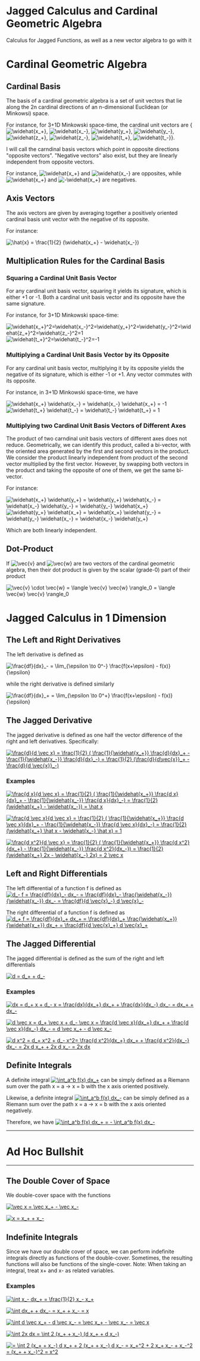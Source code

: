 # Jagged Calculus and Cardinal Geometric Algebra
Calculus for Jagged Functions, as well as a new vector algebra to go with it

# Cardinal Geometric Algebra

## Cardinal Basis
The basis of a cardinal geometric algebra is a set of unit vectors that lie along the 2n cardinal directions of an n-dimensional Euclidean (or Minkowsi) space.

For instance, for 3+1D Minkowski space-time, the cardinal unit vectors are {<img src="https://latex.codecogs.com/gif.latex?\widehat{x_&plus;}" title="\widehat{x_+}" />, <img src="https://latex.codecogs.com/gif.latex?\widehat{x_-}" title="\widehat{x_-}" />, <img src="https://latex.codecogs.com/gif.latex?\widehat{y_&plus;}" title="\widehat{y_+}" />, <img src="https://latex.codecogs.com/gif.latex?\widehat{y_-}" title="\widehat{y_-}" />, <img src="https://latex.codecogs.com/gif.latex?\widehat{z_&plus;}" title="\widehat{z_+}" />, <img src="https://latex.codecogs.com/gif.latex?\widehat{z_-}" title="\widehat{z_-}" />, <img src="https://latex.codecogs.com/gif.latex?\widehat{t_&plus;}" title="\widehat{t_+}" />, <img src="https://latex.codecogs.com/gif.latex?\widehat{t_-}" title="\widehat{t_-}" />}.

I will call the carndinal basis vectors which point in opposite directions "opposite vectors".  "Negative vectors" also exist, but they are linearly independent from opposite vectors.

For instance, <img src="https://latex.codecogs.com/gif.latex?\widehat{x_&plus;}" title="\widehat{x_+}" /> and <img src="https://latex.codecogs.com/gif.latex?\widehat{x_-}" title="\widehat{x_-}" /> are opposites, while <img src="https://latex.codecogs.com/gif.latex?\widehat{x_&plus;}" title="\widehat{x_+}" /> and <img src="https://latex.codecogs.com/gif.latex?-\widehat{x_&plus;}" title="-\widehat{x_+}" /> are negatives.

## Axis Vectors

The axis vectors are given by averaging together a positively oriented cardinal basis unit vector with the negative of its opposite.

For instance:

<img src="https://latex.codecogs.com/gif.latex?\hat{x}&space;=&space;\frac{1}{2}&space;(\widehat{x_&plus;}&space;-&space;\widehat{x_-})" title="\hat{x} = \frac{1}{2} (\widehat{x_+} - \widehat{x_-})" />


## Multiplication Rules for the Cardinal Basis

### Squaring a Cardinal Unit Basis Vector

For any cardinal unit basis vector, squaring it yields its signature, which is either +1 or -1.  Both a cardinal unit basis vector and its opposite have the same signature.

For instance, for 3+1D Minkowski space-time:

<img src="https://latex.codecogs.com/gif.latex?\widehat{x_&plus;}^2=\widehat{x_-}^2=\widehat{y_&plus;}^2=\widehat{y_-}^2=\widehat{z_&plus;}^2=\widehat{z_-}^2=1" title="\widehat{x_+}^2=\widehat{x_-}^2=\widehat{y_+}^2=\widehat{y_-}^2=\widehat{z_+}^2=\widehat{z_-}^2=1" />

<img src="https://latex.codecogs.com/gif.latex?\widehat{t_&plus;}^2=\widehat{t_-}^2=-1" title="\widehat{t_+}^2=\widehat{t_-}^2=-1" />

### Multiplying a Cardinal Unit Basis Vector by its Opposite

For any cardinal unit basis vector, multiplying it by its opposite yields the negative of its signature, which is either -1 or +1.  Any vector commutes with its opposite.

For instance, in 3+1D Minkowski space-time, we have

<img src="https://latex.codecogs.com/gif.latex?\widehat{x_&plus;}&space;\widehat{x_-}&space;=&space;\widehat{x_-}&space;\widehat{x_&plus;}&space;=&space;-1" title="\widehat{x_+} \widehat{x_-} = \widehat{x_-} \widehat{x_+} = -1" />

<img src="https://latex.codecogs.com/gif.latex?\widehat{t_&plus;}&space;\widehat{t_-}&space;=&space;\widehat{t_-}&space;\widehat{t_&plus;}&space;=&space;1" title="\widehat{t_+} \widehat{t_-} = \widehat{t_-} \widehat{t_+} = 1" />

### Multiplying two Cardinal Unit Basis Vectors of Different Axes

The product of two carndinal unit basis vectors of different axes does not reduce.  Geometrically, we can identify this product, called a bi-vector, with the oriented area generated by the first and second vectors in the product.  We consider the product linearly independent from product of the second vector multiplied by the first vector.  However, by swapping both vectors in the product and taking the opposite of one of them, we get the same bi-vector.

For instance:

<img src="https://latex.codecogs.com/gif.latex?\widehat{x_&plus;}&space;\widehat{y_&plus;}&space;=&space;\widehat{y_&plus;}&space;\widehat{x_-}&space;=&space;\widehat{x_-}&space;\widehat{y_-}&space;=&space;\widehat{y_-}&space;\widehat{x_&plus;}" title="\widehat{x_+} \widehat{y_+} = \widehat{y_+} \widehat{x_-} = \widehat{x_-} \widehat{y_-} = \widehat{y_-} \widehat{x_+}" />

<img src="https://latex.codecogs.com/gif.latex?\widehat{y_&plus;}&space;\widehat{x_&plus;}&space;=&space;\widehat{x_&plus;}&space;\widehat{y_-}&space;=&space;\widehat{y_-}&space;\widehat{x_-}&space;=&space;\widehat{x_-}&space;\widehat{y_&plus;}" title="\widehat{y_+} \widehat{x_+} = \widehat{x_+} \widehat{y_-} = \widehat{y_-} \widehat{x_-} = \widehat{x_-} \widehat{y_+}" />

Which are both linearly independent.


## Dot-Product

If <img src="https://latex.codecogs.com/gif.latex?\vec{v}" title="\vec{v}" /> and <img src="https://latex.codecogs.com/gif.latex?\vec{w}" title="\vec{w}" /> are two vectors of the cardinal geometric algebra, then their dot product is given by the scalar (grade-0) part of their product

<img src="https://latex.codecogs.com/gif.latex?\vec{v}&space;\cdot&space;\vec{w}&space;=&space;\langle&space;\vec{v}&space;\vec{w}&space;\rangle_0&space;=&space;\langle&space;\vec{w}&space;\vec{v}&space;\rangle_0" title="\vec{v} \cdot \vec{w} = \langle \vec{v} \vec{w} \rangle_0 = \langle \vec{w} \vec{v} \rangle_0" />


# Jagged Calculus in 1 Dimension

## The Left and Right Derivatives

The left derivative is defined as

<img src="https://latex.codecogs.com/gif.latex?\frac{df}{dx}_-&space;=&space;\lim_{\epsilon&space;\to&space;0^-}&space;\frac{f(x&plus;\epsilon)&space;-&space;f(x)}{\epsilon}" title="\frac{df}{dx}_- = \lim_{\epsilon \to 0^-} \frac{f(x+\epsilon) - f(x)}{\epsilon}" />

while the right derivative is defined similarly

<img src="https://latex.codecogs.com/gif.latex?\frac{df}{dx}_&plus;&space;=&space;\lim_{\epsilon&space;\to&space;0^&plus;}&space;\frac{f(x&plus;\epsilon)&space;-&space;f(x)}{\epsilon}" title="\frac{df}{dx}_+ = \lim_{\epsilon \to 0^+} \frac{f(x+\epsilon) - f(x)}{\epsilon}" />

## The Jagged Derivative

The jagged derivative is defined as one half the vector difference of the right and left derivatives.  Specifically:

<a href="https://www.codecogs.com/eqnedit.php?latex=\frac{d}{d&space;\vec&space;x}&space;=&space;\frac{1}{2}&space;(&space;\frac{1}{\widehat{x_&plus;}}&space;\frac{d}{dx}_&plus;&space;-&space;\frac{1}{\widehat{x_-}}&space;\frac{d}{dx}_-)&space;=&space;\frac{1}{2}&space;(\frac{d}{d\vec{x}}_&plus;&space;-&space;\frac{d}{d&space;\vec{x}}_-)" target="_blank"><img src="https://latex.codecogs.com/gif.latex?\frac{d}{d&space;\vec&space;x}&space;=&space;\frac{1}{2}&space;(&space;\frac{1}{\widehat{x_&plus;}}&space;\frac{d}{dx}_&plus;&space;-&space;\frac{1}{\widehat{x_-}}&space;\frac{d}{dx}_-)&space;=&space;\frac{1}{2}&space;(\frac{d}{d\vec{x}}_&plus;&space;-&space;\frac{d}{d&space;\vec{x}}_-)" title="\frac{d}{d \vec x} = \frac{1}{2} ( \frac{1}{\widehat{x_+}} \frac{d}{dx}_+ - \frac{1}{\widehat{x_-}} \frac{d}{dx}_-) = \frac{1}{2} (\frac{d}{d\vec{x}}_+ - \frac{d}{d \vec{x}}_-)" /></a>

### Examples

<a href="https://www.codecogs.com/eqnedit.php?latex=\frac{d&space;x}{d&space;\vec&space;x}&space;=&space;\frac{1}{2}&space;(&space;\frac{1}{\widehat{x_&plus;}}&space;\frac{d&space;x}{dx}_&plus;&space;-&space;\frac{1}{\widehat{x_-}}&space;\frac{d&space;x}{dx}_-)&space;=&space;\frac{1}{2}&space;(\widehat{x_&plus;}&space;-&space;\widehat{x_-})&space;=&space;\hat&space;x" target="_blank"><img src="https://latex.codecogs.com/gif.latex?\frac{d&space;x}{d&space;\vec&space;x}&space;=&space;\frac{1}{2}&space;(&space;\frac{1}{\widehat{x_&plus;}}&space;\frac{d&space;x}{dx}_&plus;&space;-&space;\frac{1}{\widehat{x_-}}&space;\frac{d&space;x}{dx}_-)&space;=&space;\frac{1}{2}&space;(\widehat{x_&plus;}&space;-&space;\widehat{x_-})&space;=&space;\hat&space;x" title="\frac{d x}{d \vec x} = \frac{1}{2} ( \frac{1}{\widehat{x_+}} \frac{d x}{dx}_+ - \frac{1}{\widehat{x_-}} \frac{d x}{dx}_-) = \frac{1}{2} (\widehat{x_+} - \widehat{x_-}) = \hat x" /></a>

<a href="https://www.codecogs.com/eqnedit.php?latex=\frac{d&space;\vec&space;x}{d&space;\vec&space;x}&space;=&space;\frac{1}{2}&space;(&space;\frac{1}{\widehat{x_&plus;}}&space;\frac{d&space;\vec&space;x}{dx}_&plus;&space;-&space;\frac{1}{\widehat{x_-}}&space;\frac{d&space;\vec&space;x}{dx}_-)&space;=&space;\frac{1}{2}&space;(\widehat{x_&plus;}&space;\hat&space;x&space;-&space;\widehat{x_-}&space;\hat&space;x)&space;=&space;1" target="_blank"><img src="https://latex.codecogs.com/gif.latex?\frac{d&space;\vec&space;x}{d&space;\vec&space;x}&space;=&space;\frac{1}{2}&space;(&space;\frac{1}{\widehat{x_&plus;}}&space;\frac{d&space;\vec&space;x}{dx}_&plus;&space;-&space;\frac{1}{\widehat{x_-}}&space;\frac{d&space;\vec&space;x}{dx}_-)&space;=&space;\frac{1}{2}&space;(\widehat{x_&plus;}&space;\hat&space;x&space;-&space;\widehat{x_-}&space;\hat&space;x)&space;=&space;1" title="\frac{d \vec x}{d \vec x} = \frac{1}{2} ( \frac{1}{\widehat{x_+}} \frac{d \vec x}{dx}_+ - \frac{1}{\widehat{x_-}} \frac{d \vec x}{dx}_-) = \frac{1}{2} (\widehat{x_+} \hat x - \widehat{x_-} \hat x) = 1" /></a>

<a href="https://www.codecogs.com/eqnedit.php?latex=\frac{d&space;x^2}{d&space;\vec&space;x}&space;=&space;\frac{1}{2}&space;(&space;\frac{1}{\widehat{x_&plus;}}&space;\frac{d&space;x^2}{dx_&plus;}&space;-&space;\frac{1}{\widehat{x_-}}&space;\frac{d&space;x^2}{dx_-})&space;=&space;\frac{1}{2}&space;(\widehat{x_&plus;}&space;2x&space;-&space;\widehat{x_-}&space;2x)&space;=&space;2&space;\vec&space;x" target="_blank"><img src="https://latex.codecogs.com/gif.latex?\frac{d&space;x^2}{d&space;\vec&space;x}&space;=&space;\frac{1}{2}&space;(&space;\frac{1}{\widehat{x_&plus;}}&space;\frac{d&space;x^2}{dx_&plus;}&space;-&space;\frac{1}{\widehat{x_-}}&space;\frac{d&space;x^2}{dx_-})&space;=&space;\frac{1}{2}&space;(\widehat{x_&plus;}&space;2x&space;-&space;\widehat{x_-}&space;2x)&space;=&space;2&space;\vec&space;x" title="\frac{d x^2}{d \vec x} = \frac{1}{2} ( \frac{1}{\widehat{x_+}} \frac{d x^2}{dx_+} - \frac{1}{\widehat{x_-}} \frac{d x^2}{dx_-}) = \frac{1}{2} (\widehat{x_+} 2x - \widehat{x_-} 2x) = 2 \vec x" /></a>

## Left and Right Differentials

The left differential of a function f is defined as <a href="https://www.codecogs.com/eqnedit.php?latex=d_-&space;f&space;=&space;\frac{df}{dx}_-&space;dx_-&space;=&space;\frac{df}{dx}_-&space;\frac{\widehat{x_-}}{\widehat{x_-}}&space;dx_-&space;=&space;\frac{df}{d&space;\vec{x}_-}&space;d&space;\vec{x}_-" target="_blank"><img src="https://latex.codecogs.com/gif.latex?d_-&space;f&space;=&space;\frac{df}{dx}_-&space;dx_-&space;=&space;\frac{df}{dx}_-&space;\frac{\widehat{x_-}}{\widehat{x_-}}&space;dx_-&space;=&space;\frac{df}{d&space;\vec{x}_-}&space;d&space;\vec{x}_-" title="d_- f = \frac{df}{dx}_- dx_- = \frac{df}{dx}_- \frac{\widehat{x_-}}{\widehat{x_-}} dx_- = \frac{df}{d \vec{x}_-} d \vec{x}_-" /></a>

The right differential of a function f is defined as <a href="https://www.codecogs.com/eqnedit.php?latex=d_&plus;&space;f&space;=&space;\frac{df}{dx}_&plus;&space;dx_&plus;&space;=&space;\frac{df}{dx}_&plus;&space;\frac{\widehat{x_&plus;}}{\widehat{x_&plus;}}&space;dx_&plus;&space;=&space;\frac{df}{d&space;\vec{x}_&plus;}&space;d&space;\vec{x}_&plus;" target="_blank"><img src="https://latex.codecogs.com/gif.latex?d_&plus;&space;f&space;=&space;\frac{df}{dx}_&plus;&space;dx_&plus;&space;=&space;\frac{df}{dx}_&plus;&space;\frac{\widehat{x_&plus;}}{\widehat{x_&plus;}}&space;dx_&plus;&space;=&space;\frac{df}{d&space;\vec{x}_&plus;}&space;d&space;\vec{x}_&plus;" title="d_+ f = \frac{df}{dx}_+ dx_+ = \frac{df}{dx}_+ \frac{\widehat{x_+}}{\widehat{x_+}} dx_+ = \frac{df}{d \vec{x}_+} d \vec{x}_+" /></a>

## The Jagged Differential

The jagged differential is defined as the sum of the right and left differentials

<a href="https://www.codecogs.com/eqnedit.php?latex=d&space;=&space;d_&plus;&space;&plus;&space;d_-" target="_blank"><img src="https://latex.codecogs.com/gif.latex?d&space;=&space;d_&plus;&space;&plus;&space;d_-" title="d = d_+ + d_-" /></a>

### Examples

<a href="https://www.codecogs.com/eqnedit.php?latex=dx&space;=&space;d_&plus;&space;x&space;&plus;&space;d_-&space;x&space;=&space;\frac{dx}{dx_&plus;}&space;dx_&plus;&space;&plus;&space;\frac{dx}{dx_-}&space;dx_-&space;=&space;dx_&plus;&space;&plus;&space;dx_-" target="_blank"><img src="https://latex.codecogs.com/gif.latex?dx&space;=&space;d_&plus;&space;x&space;&plus;&space;d_-&space;x&space;=&space;\frac{dx}{dx_&plus;}&space;dx_&plus;&space;&plus;&space;\frac{dx}{dx_-}&space;dx_-&space;=&space;dx_&plus;&space;&plus;&space;dx_-" title="dx = d_+ x + d_- x = \frac{dx}{dx_+} dx_+ + \frac{dx}{dx_-} dx_- = dx_+ + dx_-" /></a>

<a href="https://www.codecogs.com/eqnedit.php?latex=d&space;\vec&space;x&space;=&space;d_&plus;&space;\vec&space;x&space;&plus;&space;d_-&space;\vec&space;x&space;=&space;\frac{d&space;\vec&space;x}{dx_&plus;}&space;dx_&plus;&space;&plus;&space;\frac{d&space;\vec&space;x}{dx_-}&space;dx_-&space;=&space;d&space;\vec&space;x_&plus;&space;-&space;d&space;\vec&space;x_-" target="_blank"><img src="https://latex.codecogs.com/gif.latex?d&space;\vec&space;x&space;=&space;d_&plus;&space;\vec&space;x&space;&plus;&space;d_-&space;\vec&space;x&space;=&space;\frac{d&space;\vec&space;x}{dx_&plus;}&space;dx_&plus;&space;&plus;&space;\frac{d&space;\vec&space;x}{dx_-}&space;dx_-&space;=&space;d&space;\vec&space;x_&plus;&space;-&space;d&space;\vec&space;x_-" title="d \vec x = d_+ \vec x + d_- \vec x = \frac{d \vec x}{dx_+} dx_+ + \frac{d \vec x}{dx_-} dx_- = d \vec x_+ - d \vec x_-" /></a>

<a href="https://www.codecogs.com/eqnedit.php?latex=d&space;x^2&space;=&space;d_&plus;&space;x^2&space;&plus;&space;d_-&space;x^2=&space;\frac{d&space;x^2}{dx_&plus;}&space;dx_&plus;&space;&plus;&space;\frac{d&space;x^2}{dx_-}&space;dx_-&space;=&space;2x&space;d&space;x_&plus;&space;&plus;&space;2x&space;d&space;x_-&space;=&space;2x&space;dx" target="_blank"><img src="https://latex.codecogs.com/gif.latex?d&space;x^2&space;=&space;d_&plus;&space;x^2&space;&plus;&space;d_-&space;x^2=&space;\frac{d&space;x^2}{dx_&plus;}&space;dx_&plus;&space;&plus;&space;\frac{d&space;x^2}{dx_-}&space;dx_-&space;=&space;2x&space;d&space;x_&plus;&space;&plus;&space;2x&space;d&space;x_-&space;=&space;2x&space;dx" title="d x^2 = d_+ x^2 + d_- x^2= \frac{d x^2}{dx_+} dx_+ + \frac{d x^2}{dx_-} dx_- = 2x d x_+ + 2x d x_- = 2x dx" /></a>

## Definite Integrals

A definite integral <a href="https://www.codecogs.com/eqnedit.php?latex=\int_a^b&space;f(x)&space;dx_&plus;" target="_blank"><img src="https://latex.codecogs.com/gif.latex?\int_a^b&space;f(x)&space;dx_&plus;" title="\int_a^b f(x) dx_+" /></a> can be simply defined as a Riemann sum over the path x = a -> x = b with the x axis oriented positively.

Likewise, a definite integral <a href="https://www.codecogs.com/eqnedit.php?latex=\int_a^b&space;f(x)&space;dx_-" target="_blank"><img src="https://latex.codecogs.com/gif.latex?\int_a^b&space;f(x)&space;dx_-" title="\int_a^b f(x) dx_-" /></a> can be simply defined as a Riemann sum over the path x = a -> x = b with the x axis oriented negatively.

Therefore, we have <a href="https://www.codecogs.com/eqnedit.php?latex=\int_a^b&space;f(x)&space;dx_&plus;&space;=&space;-&space;\int_a^b&space;f(x)&space;dx_-" target="_blank"><img src="https://latex.codecogs.com/gif.latex?\int_a^b&space;f(x)&space;dx_&plus;&space;=&space;-&space;\int_a^b&space;f(x)&space;dx_-" title="\int_a^b f(x) dx_+ = - \int_a^b f(x) dx_-" /></a>

---

# Ad Hoc Bullshit

---

## The Double Cover of Space

We double-cover space with the functions

<a href="https://www.codecogs.com/eqnedit.php?latex=\vec&space;x&space;=&space;\vec&space;x_&plus;&space;-&space;\vec&space;x_-" target="_blank"><img src="https://latex.codecogs.com/gif.latex?\vec&space;x&space;=&space;\vec&space;x_&plus;&space;-&space;\vec&space;x_-" title="\vec x = \vec x_+ - \vec x_-" /></a>

<a href="https://www.codecogs.com/eqnedit.php?latex=x&space;=&space;x_&plus;&space;&plus;&space;x_-" target="_blank"><img src="https://latex.codecogs.com/gif.latex?x&space;=&space;x_&plus;&space;&plus;&space;x_-" title="x = x_+ + x_-" /></a>

## Indefinite Integrals

Since we have our double cover of space, we can perform indefinite integrals directly as functions of the double-cover.  Sometimes, the resulting functions will also be functions of the single-cover.  Note:  When taking an integral, treat x+ and x- as related variables.

### Examples

<a href="https://www.codecogs.com/eqnedit.php?latex=\int&space;x_-&space;dx_&plus;&space;=&space;\frac{1}{2}&space;x_-&space;x_&plus;" target="_blank"><img src="https://latex.codecogs.com/gif.latex?\int&space;x_-&space;dx_&plus;&space;=&space;\frac{1}{2}&space;x_-&space;x_&plus;" title="\int x_- dx_+ = \frac{1}{2} x_- x_+" /></a>

<a href="https://www.codecogs.com/eqnedit.php?latex=\int&space;dx_&plus;&space;&plus;&space;dx_-&space;=&space;x_&plus;&space;&plus;&space;x_-&space;=&space;x" target="_blank"><img src="https://latex.codecogs.com/gif.latex?\int&space;dx_&plus;&space;&plus;&space;dx_-&space;=&space;x_&plus;&space;&plus;&space;x_-&space;=&space;x" title="\int dx_+ + dx_- = x_+ + x_- = x" /></a>

<a href="https://www.codecogs.com/eqnedit.php?latex=\int&space;d&space;\vec&space;x_&plus;&space;-&space;d&space;\vec&space;x_-&space;=&space;\vec&space;x_&plus;&space;-&space;\vec&space;x_-&space;=&space;\vec&space;x" target="_blank"><img src="https://latex.codecogs.com/gif.latex?\int&space;d&space;\vec&space;x_&plus;&space;-&space;d&space;\vec&space;x_-&space;=&space;\vec&space;x_&plus;&space;-&space;\vec&space;x_-&space;=&space;\vec&space;x" title="\int d \vec x_+ - d \vec x_- = \vec x_+ - \vec x_- = \vec x" /></a>

<a href="https://www.codecogs.com/eqnedit.php?latex=\int&space;2x&space;dx&space;=&space;\int&space;2&space;(x_&plus;&space;&plus;&space;x_-)&space;(d&space;x_&plus;&space;&plus;&space;d&space;x_-)" target="_blank"><img src="https://latex.codecogs.com/gif.latex?\int&space;2x&space;dx&space;=&space;\int&space;2&space;(x_&plus;&space;&plus;&space;x_-)&space;(d&space;x_&plus;&space;&plus;&space;d&space;x_-)" title="\int 2x dx = \int 2 (x_+ + x_-) (d x_+ + d x_-)" /></a>

<a href="https://www.codecogs.com/eqnedit.php?latex==&space;\int&space;2&space;(x_&plus;&space;&plus;&space;x_-)&space;d&space;x_&plus;&space;&plus;&space;2&space;(x_&plus;&space;&plus;&space;x_-)&space;d&space;x_-&space;=&space;x_&plus;^2&space;&plus;&space;2&space;x_&plus;&space;x_-&space;&plus;&space;x_-^2&space;=&space;(x_&plus;&space;&plus;&space;x_-)^2&space;=&space;x^2" target="_blank"><img src="https://latex.codecogs.com/gif.latex?=&space;\int&space;2&space;(x_&plus;&space;&plus;&space;x_-)&space;d&space;x_&plus;&space;&plus;&space;2&space;(x_&plus;&space;&plus;&space;x_-)&space;d&space;x_-&space;=&space;x_&plus;^2&space;&plus;&space;2&space;x_&plus;&space;x_-&space;&plus;&space;x_-^2&space;=&space;(x_&plus;&space;&plus;&space;x_-)^2&space;=&space;x^2" title="= \int 2 (x_+ + x_-) d x_+ + 2 (x_+ + x_-) d x_- = x_+^2 + 2 x_+ x_- + x_-^2 = (x_+ + x_-)^2 = x^2" /></a>
